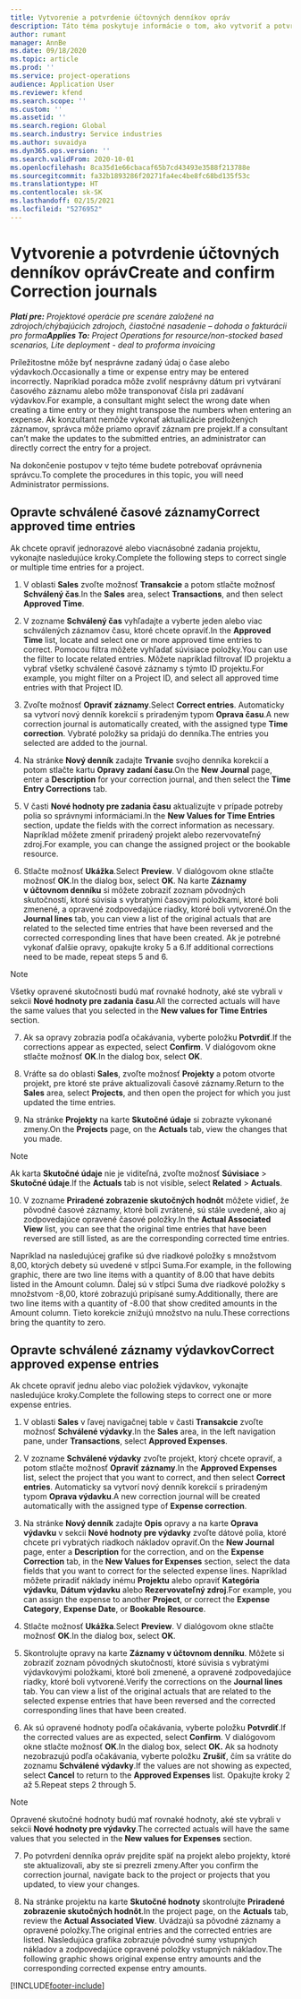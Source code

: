 ```yaml
---
title: Vytvorenie a potvrdenie účtovných denníkov opráv
description: Táto téma poskytuje informácie o tom, ako vytvoriť a potvrdiť účtovný denník opravy.
author: rumant
manager: AnnBe
ms.date: 09/18/2020
ms.topic: article
ms.prod: ''
ms.service: project-operations
audience: Application User
ms.reviewer: kfend
ms.search.scope: ''
ms.custom: ''
ms.assetid: ''
ms.search.region: Global
ms.search.industry: Service industries
ms.author: suvaidya
ms.dyn365.ops.version: ''
ms.search.validFrom: 2020-10-01
ms.openlocfilehash: 8ca35d1e66cbacaf65b7cd43493e3588f213788e
ms.sourcegitcommit: fa32b1893286f20271fa4ec4be8fc68bd135f53c
ms.translationtype: HT
ms.contentlocale: sk-SK
ms.lasthandoff: 02/15/2021
ms.locfileid: "5276952"
---
```

# <a name="create-and-confirm-correction-journals"></a><span data-ttu-id="72428-103">Vytvorenie a potvrdenie účtovných denníkov opráv</span><span class="sxs-lookup"><span data-stu-id="72428-103">Create and confirm Correction journals</span></span>

<span data-ttu-id="72428-104">_**Platí pre:** Projektové operácie pre scenáre založené na zdrojoch/chýbajúcich zdrojoch, čiastočné nasadenie – dohoda o fakturácii pro forma_</span><span class="sxs-lookup"><span data-stu-id="72428-104">_**Applies To:** Project Operations for resource/non-stocked based scenarios, Lite deployment - deal to proforma invoicing_</span></span>

<span data-ttu-id="72428-105">Príležitostne môže byť nesprávne zadaný údaj o čase alebo výdavkoch.</span><span class="sxs-lookup"><span data-stu-id="72428-105">Occasionally a time or expense entry may be entered incorrectly.</span></span> <span data-ttu-id="72428-106">Napríklad poradca môže zvoliť nesprávny dátum pri vytváraní časového záznamu alebo môže transponovať čísla pri zadávaní výdavkov.</span><span class="sxs-lookup"><span data-stu-id="72428-106">For example, a consultant might select the wrong date when creating a time entry or they might transpose the numbers when entering an expense.</span></span> <span data-ttu-id="72428-107">Ak konzultant nemôže vykonať aktualizácie predložených záznamov, správca môže priamo opraviť záznam pre projekt.</span><span class="sxs-lookup"><span data-stu-id="72428-107">If a consultant can’t make the updates to the submitted entries, an administrator can directly correct the entry for a project.</span></span>

<span data-ttu-id="72428-108">Na dokončenie postupov v tejto téme budete potrebovať oprávnenia správcu.</span><span class="sxs-lookup"><span data-stu-id="72428-108">To complete the procedures in this topic, you will need Administrator permissions.</span></span>

## <a name="correct-approved-time-entries"></a><span data-ttu-id="72428-109">Opravte schválené časové záznamy</span><span class="sxs-lookup"><span data-stu-id="72428-109">Correct approved time entries</span></span>     

<span data-ttu-id="72428-110">Ak chcete opraviť jednorazové alebo viacnásobné zadania projektu, vykonajte nasledujúce kroky.</span><span class="sxs-lookup"><span data-stu-id="72428-110">Complete the following steps to correct single or multiple time entries for a project.</span></span>

1. <span data-ttu-id="72428-111">V oblasti **Sales** zvoľte možnosť **Transakcie** a potom stlačte možnosť **Schválený čas**.</span><span class="sxs-lookup"><span data-stu-id="72428-111">In the **Sales** area, select **Transactions**, and then select **Approved Time**.</span></span> 

2. <span data-ttu-id="72428-112">V zozname **Schválený čas** vyhľadajte a vyberte jeden alebo viac schválených záznamov času, ktoré chcete opraviť.</span><span class="sxs-lookup"><span data-stu-id="72428-112">In the **Approved Time** list, locate and select one or more approved time entries to correct.</span></span> <span data-ttu-id="72428-113">Pomocou filtra môžete vyhľadať súvisiace položky.</span><span class="sxs-lookup"><span data-stu-id="72428-113">You can use the filter to locate related entries.</span></span> <span data-ttu-id="72428-114">Môžete napríklad filtrovať ID projektu a vybrať všetky schválené časové záznamy s týmto ID projektu.</span><span class="sxs-lookup"><span data-stu-id="72428-114">For example, you might filter on a Project ID, and select all approved time entries with that Project ID.</span></span>

3. <span data-ttu-id="72428-115">Zvoľte možnosť **Opraviť záznamy**.</span><span class="sxs-lookup"><span data-stu-id="72428-115">Select **Correct entries**.</span></span> <span data-ttu-id="72428-116">Automaticky sa vytvorí nový denník korekcií s priradeným typom **Oprava času**.</span><span class="sxs-lookup"><span data-stu-id="72428-116">A new correction journal is automatically created, with the assigned type **Time correction**.</span></span> <span data-ttu-id="72428-117">Vybraté položky sa pridajú do denníka.</span><span class="sxs-lookup"><span data-stu-id="72428-117">The entries you selected are added to the journal.</span></span> 

4. <span data-ttu-id="72428-118">Na stránke **Nový denník** zadajte **Trvanie** svojho denníka korekcií a potom stlačte kartu **Opravy zadaní času**.</span><span class="sxs-lookup"><span data-stu-id="72428-118">On the **New Journal** page, enter a **Description** for your correction journal, and then select the **Time Entry Corrections** tab.</span></span>  

5. <span data-ttu-id="72428-119">V časti **Nové hodnoty pre zadania času** aktualizujte v prípade potreby polia so správnymi informáciami.</span><span class="sxs-lookup"><span data-stu-id="72428-119">In the **New Values for Time Entries** section, update the fields with the correct information as necessary.</span></span> <span data-ttu-id="72428-120">Napríklad môžete zmeniť priradený projekt alebo rezervovateľný zdroj.</span><span class="sxs-lookup"><span data-stu-id="72428-120">For example, you can change the assigned project or the bookable resource.</span></span>

6. <span data-ttu-id="72428-121">Stlačte možnosť **Ukážka**.</span><span class="sxs-lookup"><span data-stu-id="72428-121">Select **Preview**.</span></span> <span data-ttu-id="72428-122">V dialógovom okne stlačte možnosť **OK**.</span><span class="sxs-lookup"><span data-stu-id="72428-122">In the dialog box, select **OK**.</span></span> <span data-ttu-id="72428-123">Na karte **Záznamy v účtovnom denníku** si môžete zobraziť zoznam pôvodných skutočností, ktoré súvisia s vybratými časovými položkami, ktoré boli zmenené, a opravené zodpovedajúce riadky, ktoré boli vytvorené.</span><span class="sxs-lookup"><span data-stu-id="72428-123">On the **Journal lines** tab, you can view a list of the original actuals that are related to the selected time entries that have been reversed and the corrected corresponding lines that have been created.</span></span> <span data-ttu-id="72428-124">Ak je potrebné vykonať ďalšie opravy, opakujte kroky 5 a 6.</span><span class="sxs-lookup"><span data-stu-id="72428-124">If additional corrections need to be made, repeat steps 5 and 6.</span></span> 

> [!NOTE]
> <span data-ttu-id="72428-125">Všetky opravené skutočnosti budú mať rovnaké hodnoty, aké ste vybrali v sekcii **Nové hodnoty pre zadania času**.</span><span class="sxs-lookup"><span data-stu-id="72428-125">All the corrected actuals will have the same values that you selected in the **New values for Time Entries** section.</span></span>

7. <span data-ttu-id="72428-126">Ak sa opravy zobrazia podľa očakávania, vyberte položku **Potvrdiť**.</span><span class="sxs-lookup"><span data-stu-id="72428-126">If the corrections appear as expected, select **Confirm**.</span></span> <span data-ttu-id="72428-127">V dialógovom okne stlačte možnosť **OK**.</span><span class="sxs-lookup"><span data-stu-id="72428-127">In the dialog box, select **OK**.</span></span>

8. <span data-ttu-id="72428-128">Vráťte sa do oblasti **Sales**, zvoľte možnosť **Projekty** a potom otvorte projekt, pre ktoré ste práve aktualizovali časové záznamy.</span><span class="sxs-lookup"><span data-stu-id="72428-128">Return to the **Sales** area, select **Projects**, and then open the project for which you just updated the time entries.</span></span> 

9. <span data-ttu-id="72428-129">Na stránke **Projekty** na karte **Skutočné údaje** si zobrazte vykonané zmeny.</span><span class="sxs-lookup"><span data-stu-id="72428-129">On the **Projects** page, on the **Actuals** tab, view the changes that you made.</span></span> 

> [!NOTE]
> <span data-ttu-id="72428-130">Ak karta **Skutočné údaje** nie je viditeľná, zvoľte možnosť **Súvisiace** > **Skutočné údaje**.</span><span class="sxs-lookup"><span data-stu-id="72428-130">If the **Actuals** tab is not visible, select **Related** > **Actuals**.</span></span>  

10. <span data-ttu-id="72428-131">V zozname **Priradené zobrazenie skutočných hodnôt** môžete vidieť, že pôvodné časové záznamy, ktoré boli zvrátené, sú stále uvedené, ako aj zodpovedajúce opravené časové položky.</span><span class="sxs-lookup"><span data-stu-id="72428-131">In the **Actual Associated View** list, you can see that the original time entries that have been reversed are still listed, as are the corresponding corrected time entries.</span></span> 

<span data-ttu-id="72428-132">Napríklad na nasledujúcej grafike sú dve riadkové položky s množstvom 8,00, ktorých debety sú uvedené v stĺpci Suma.</span><span class="sxs-lookup"><span data-stu-id="72428-132">For example, in the following graphic, there are two line items with a quantity of 8.00 that have debits listed in the Amount column.</span></span> <span data-ttu-id="72428-133">Ďalej sú v stĺpci Suma dve riadkové položky s množstvom -8,00, ktoré zobrazujú pripísané sumy.</span><span class="sxs-lookup"><span data-stu-id="72428-133">Additionally, there are two line items with a quantity of -8.00 that show credited amounts in the Amount column.</span></span> <span data-ttu-id="72428-134">Tieto korekcie znižujú množstvo na nulu.</span><span class="sxs-lookup"><span data-stu-id="72428-134">These corrections bring the quantity to zero.</span></span>

 
## <a name="correct-approved-expense-entries"></a><span data-ttu-id="72428-135">Opravte schválené záznamy výdavkov</span><span class="sxs-lookup"><span data-stu-id="72428-135">Correct approved expense entries</span></span>

<span data-ttu-id="72428-136">Ak chcete opraviť jednu alebo viac položiek výdavkov, vykonajte nasledujúce kroky.</span><span class="sxs-lookup"><span data-stu-id="72428-136">Complete the following steps to correct one or more expense entries.</span></span> 

1. <span data-ttu-id="72428-137">V oblasti **Sales** v ľavej navigačnej table v časti **Transakcie** zvoľte možnosť **Schválené výdavky**.</span><span class="sxs-lookup"><span data-stu-id="72428-137">In the **Sales** area, in the left navigation pane, under **Transactions**, select **Approved Expenses**.</span></span>

2. <span data-ttu-id="72428-138">V zozname **Schválené výdavky** zvoľte projekt, ktorý chcete opraviť, a potom stlačte možnosť **Opraviť záznamy**.</span><span class="sxs-lookup"><span data-stu-id="72428-138">In the **Approved Expenses** list, select the project that you want to correct, and then select **Correct entries**.</span></span> <span data-ttu-id="72428-139">Automaticky sa vytvorí nový denník korekcií s priradeným typom **Oprava výdavku**.</span><span class="sxs-lookup"><span data-stu-id="72428-139">A new correction journal will be created automatically with the assigned type of **Expense correction**.</span></span> 

3. <span data-ttu-id="72428-140">Na stránke **Nový denník** zadajte **Opis** opravy a na karte **Oprava výdavku** v sekcii **Nové hodnoty pre výdavky** zvoľte dátové polia, ktoré chcete pri vybratých riadkoch nákladov opraviť.</span><span class="sxs-lookup"><span data-stu-id="72428-140">On the **New Journal** page, enter a **Description** for the correction, and on the **Expense Correction** tab, in the **New Values for Expenses** section, select the data fields that you want to correct for the selected expense lines.</span></span> <span data-ttu-id="72428-141">Napríklad môžete priradiť náklady inému **Projektu** alebo opraviť **Kategória výdavku**, **Dátum výdavku** alebo **Rezervovateľný zdroj**.</span><span class="sxs-lookup"><span data-stu-id="72428-141">For example, you can assign the expense to another **Project**, or correct the **Expense Category**, **Expense Date**, or **Bookable Resource**.</span></span>

4. <span data-ttu-id="72428-142">Stlačte možnosť **Ukážka**.</span><span class="sxs-lookup"><span data-stu-id="72428-142">Select **Preview**.</span></span> <span data-ttu-id="72428-143">V dialógovom okne stlačte možnosť **OK**.</span><span class="sxs-lookup"><span data-stu-id="72428-143">In the dialog box, select **OK**.</span></span> 

5. <span data-ttu-id="72428-144">Skontrolujte opravy na karte **Záznamy v účtovnom denníku**. Môžete si zobraziť zoznam pôvodných skutočností, ktoré súvisia s vybratými výdavkovými položkami, ktoré boli zmenené, a opravené zodpovedajúce riadky, ktoré boli vytvorené.</span><span class="sxs-lookup"><span data-stu-id="72428-144">Verify the corrections on the **Journal lines** tab. You can view a list of the original actuals that are related to the selected expense entries that have been reversed and the corrected corresponding lines that have been created.</span></span>

6. <span data-ttu-id="72428-145">Ak sú opravené hodnoty podľa očakávania, vyberte položku **Potvrdiť**.</span><span class="sxs-lookup"><span data-stu-id="72428-145">If the corrected values are as expected, select **Confirm**.</span></span> <span data-ttu-id="72428-146">V dialógovom okne stlačte možnosť **OK**.</span><span class="sxs-lookup"><span data-stu-id="72428-146">In the dialog box, select **OK.**</span></span> <span data-ttu-id="72428-147">Ak sa hodnoty nezobrazujú podľa očakávania, vyberte položku **Zrušiť**, čím sa vrátite do zoznamu **Schválené výdavky**.</span><span class="sxs-lookup"><span data-stu-id="72428-147">If the values are not showing as expected, select **Cancel** to return to the **Approved Expenses** list.</span></span> <span data-ttu-id="72428-148">Opakujte kroky 2 až 5.</span><span class="sxs-lookup"><span data-stu-id="72428-148">Repeat steps 2 through 5.</span></span> 

> [!NOTE]
> <span data-ttu-id="72428-149">Opravené skutočné hodnoty budú mať rovnaké hodnoty, aké ste vybrali v sekcii **Nové hodnoty pre výdavky**.</span><span class="sxs-lookup"><span data-stu-id="72428-149">The corrected actuals will have the same values that you selected in the **New values for Expenses** section.</span></span>

7. <span data-ttu-id="72428-150">Po potvrdení denníka opráv prejdite späť na projekt alebo projekty, ktoré ste aktualizovali, aby ste si prezreli zmeny.</span><span class="sxs-lookup"><span data-stu-id="72428-150">After you confirm the correction journal, navigate back to the project or projects that you updated, to view your changes.</span></span>  

8. <span data-ttu-id="72428-151">Na stránke projektu na karte **Skutočné hodnoty** skontrolujte **Priradené zobrazenie skutočných hodnôt**.</span><span class="sxs-lookup"><span data-stu-id="72428-151">In the project page, on the **Actuals** tab, review the **Actual Associated View**.</span></span> <span data-ttu-id="72428-152">Uvádzajú sa pôvodné záznamy a opravené položky.</span><span class="sxs-lookup"><span data-stu-id="72428-152">The original entries and the corrected entries are listed.</span></span> <span data-ttu-id="72428-153">Nasledujúca grafika zobrazuje pôvodné sumy vstupných nákladov a zodpovedajúce opravené položky vstupných nákladov.</span><span class="sxs-lookup"><span data-stu-id="72428-153">The following graphic shows original expense entry amounts and the corresponding corrected expense entry amounts.</span></span> 




[!INCLUDE[footer-include](../includes/footer-banner.md)]